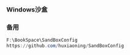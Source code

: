 ### Windows沙盒

### 备用

```powershell
F:\BookSpace\SandBoxConfig
https://github.com/huxiaoning/SandBoxConfig
```
